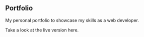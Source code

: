 ## Portfolio

My personal portfolio to showcase my skills as a web developer.

Take a look at the live version here.
